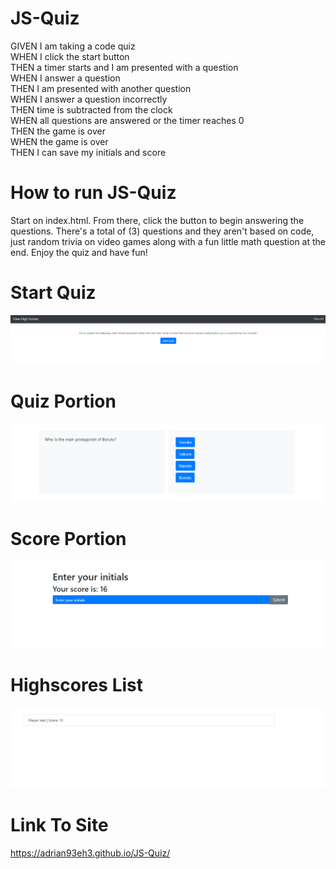 # JS-Quiz
GIVEN I am taking a code quiz <br>
WHEN I click the start button <br>
THEN a timer starts and I am presented with a question <br>
WHEN I answer a question <br>
THEN I am presented with another question <br>
WHEN I answer a question incorrectly <br>
THEN time is subtracted from the clock <br>
WHEN all questions are answered or the timer reaches 0 <br>
THEN the game is over <br>
WHEN the game is over <br>
THEN I can save my initials and score

# How to run JS-Quiz
Start on index.html. From there, click the button to begin answering the questions. There's a total of (3) questions and they aren't based on code, just random trivia on video games along with a fun little math question at the end. Enjoy the quiz and have fun!

# Start Quiz
<img src="Assets\Images\start.png" alt="start_of_quiz_picture_">

# Quiz Portion
<img src="Assets\Images\quiz.png" alt="questions_of_quiz_picture_">

# Score Portion
<img src="Assets\Images\score.png" alt="score_of_quiz_picture_">

# Highscores List
<img src="Assets\Images\highscore.png" alt="highscore_list_of_quiz_picture_">

# Link To Site
https://adrian93eh3.github.io/JS-Quiz/
